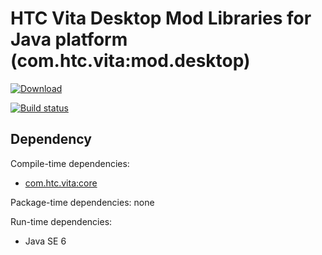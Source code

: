 # HTC Vita Desktop Mod Libraries for Java platform (com.htc.vita:mod.desktop)

[![Download](https://api.bintray.com/packages/viveportsoftware/maven-public/vita_mod_desktop_java/images/download.svg)](https://bintray.com/viveportsoftware/maven-public/vita_mod_desktop_java/_latestVersion)

[![Build status](https://ci.appveyor.com/api/projects/status/i0mxn4ymfi2u0y6n/branch/master?svg=true)](https://ci.appveyor.com/project/kenelin/vita-mod-desktop-java/branch/master)

## Dependency

Compile-time dependencies:

* [com.htc.vita:core](https://bintray.com/viveportsoftware/maven-public/vita_core_java)

Package-time dependencies: none

Run-time dependencies:

* Java SE 6
